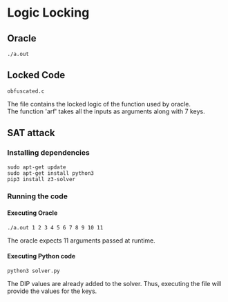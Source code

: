 # Logic Locking

## Oracle

```
./a.out
```

## Locked Code
```
obfuscated.c
```
The file contains the locked logic of the function used by oracle. \
The function 'arf' takes all the inputs as arguments along with 7 keys.

## SAT attack

### Installing dependencies
```
sudo apt-get update
sudo apt-get install python3
pip3 install z3-solver
```
### Running the code

#### Executing Oracle
```
./a.out 1 2 3 4 5 6 7 8 9 10 11
```
The oracle expects 11 arguments passed at runtime.

#### Executing Python code
```
python3 solver.py
```
The DIP values are already added to the solver. Thus, executing the file will provide the values for the keys.